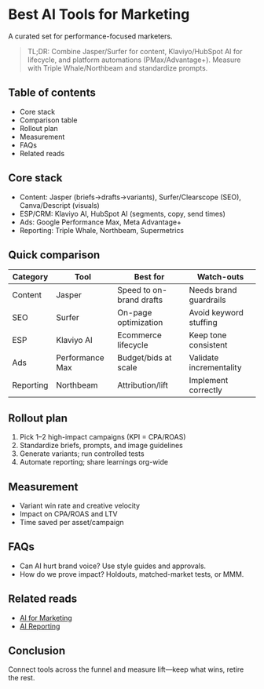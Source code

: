 # Best AI Tools for Marketing

A curated set for performance-focused marketers.

> TL;DR: Combine Jasper/Surfer for content, Klaviyo/HubSpot AI for lifecycle, and platform automations (PMax/Advantage+). Measure with Triple Whale/Northbeam and standardize prompts.

## Table of contents
- Core stack
- Comparison table
- Rollout plan
- Measurement
- FAQs
- Related reads

## Core stack
- Content: Jasper (briefs→drafts→variants), Surfer/Clearscope (SEO), Canva/Descript (visuals)
- ESP/CRM: Klaviyo AI, HubSpot AI (segments, copy, send times)
- Ads: Google Performance Max, Meta Advantage+
- Reporting: Triple Whale, Northbeam, Supermetrics

## Quick comparison
| Category | Tool | Best for | Watch-outs |
| --- | --- | --- | --- |
| Content | Jasper | Speed to on-brand drafts | Needs brand guardrails |
| SEO | Surfer | On-page optimization | Avoid keyword stuffing |
| ESP | Klaviyo AI | Ecommerce lifecycle | Keep tone consistent |
| Ads | Performance Max | Budget/bids at scale | Validate incrementality |
| Reporting | Northbeam | Attribution/lift | Implement correctly |

## Rollout plan
1. Pick 1–2 high-impact campaigns (KPI = CPA/ROAS)
2. Standardize briefs, prompts, and image guidelines
3. Generate variants; run controlled tests
4. Automate reporting; share learnings org-wide

## Measurement
- Variant win rate and creative velocity
- Impact on CPA/ROAS and LTV
- Time saved per asset/campaign

## FAQs
- Can AI hurt brand voice? Use style guides and approvals.
- How do we prove impact? Holdouts, matched-market tests, or MMM.

## Related reads
- [AI for Marketing](/blogs/ai-for-marketing)
- [AI Reporting](/blogs/ai-reporting)

## Conclusion
Connect tools across the funnel and measure lift—keep what wins, retire the rest.
